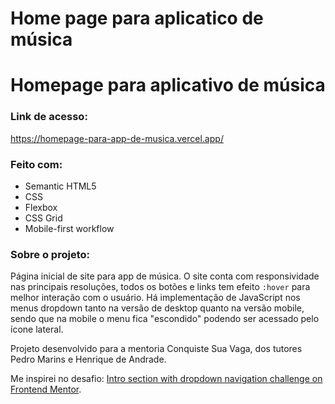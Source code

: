 # Home page para aplicatico de música

# Homepage para aplicativo de música
### Link de acesso:
https://homepage-para-app-de-musica.vercel.app/

### Feito com:

- Semantic HTML5 
- CSS 
- Flexbox
- CSS Grid
- Mobile-first workflow

### Sobre o projeto:
Página inicial de site para app de música. O site conta com responsividade nas principais resoluções, todos os botões e links tem efeito `:hover` para melhor interação com o usuário. Há implementação de JavaScript nos menus dropdown tanto na versão de desktop quanto na versão mobile, sendo que na mobile o menu fica "escondido" podendo ser acessado pelo ícone lateral. 

Projeto desenvolvido para a mentoria Conquiste Sua Vaga, dos tutores Pedro Marins e Henrique de Andrade.

Me inspirei no desafio: [Intro section with dropdown navigation challenge on Frontend Mentor](https://www.frontendmentor.io/challenges/intro-section-with-dropdown-navigation-ryaPetHE5).
